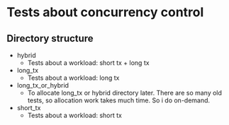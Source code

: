 # Tests about concurrency control

## Directory structure
- hybrid
  - Tests about a workload: short tx + long tx
- long_tx
  - Tests about a workload: long tx
- long_tx_or_hybrid
  - To allocate long_tx or hybrid directory later. There are so many old tests,
  so allocation work takes much time. So i do on-demand.
- short_tx
  - Tests about a workload: short tx